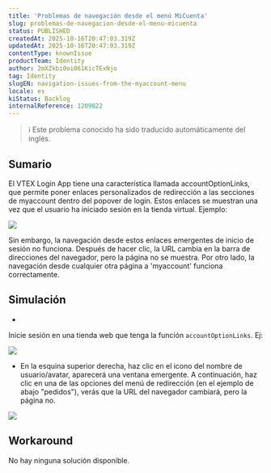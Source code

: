 ```yaml
---
title: 'Problemas de navegación desde el menú MiCuenta'
slug: problemas-de-navegacion-desde-el-menu-micuenta
status: PUBLISHED
createdAt: 2025-10-16T20:47:03.319Z
updatedAt: 2025-10-16T20:47:03.319Z
contentType: knownIssue
productTeam: Identity
author: 2mXZkbi0oi061KicTExNjo
tag: Identity
slugEN: navigation-issues-from-the-myaccount-menu
locale: es
kiStatus: Backlog
internalReference: 1209822
---
```


>ℹ️ Este problema conocido ha sido traducido automáticamente del inglés.

## Sumario


El VTEX Login App tiene una característica llamada accountOptionLinks, que permite poner enlaces personalizados de redirección a las secciones de myaccount dentro del popover de login. Estos enlaces se muestran una vez que el usuario ha iniciado sesión en la tienda virtual. Ejemplo:

 ![](https://vtexhelp.zendesk.com/attachments/token/zosxLBGZVqOL0xNQkPDEfheBO/?name=image.png)

Sin embargo, la navegación desde estos enlaces emergentes de inicio de sesión no funciona. Después de hacer clic, la URL cambia en la barra de direcciones del navegador, pero la página no se muestra. Por otro lado, la navegación desde cualquier otra página a 'myaccount' funciona correctamente.

## Simulación



-

Inicie sesión en una tienda web que tenga la función `accountOptionLinks`. Ej:



 ![](https://vtexhelp.zendesk.com/attachments/token/JdhPUya3LJeKRpxwhzfvEA9d3/?name=image.png)

- En la esquina superior derecha, haz clic en el icono del nombre de usuario/avatar, aparecerá una ventana emergente. A continuación, haz clic en una de las opciones del menú de redirección (en el ejemplo de abajo "pedidos"), verás que la URL del navegador cambiará, pero la página no.

 ![](https://vtexhelp.zendesk.com/attachments/token/plTb6qntOS6aZTxUIdMMfiEaK/?name=image.png)

## Workaround


No hay ninguna solución disponible.


